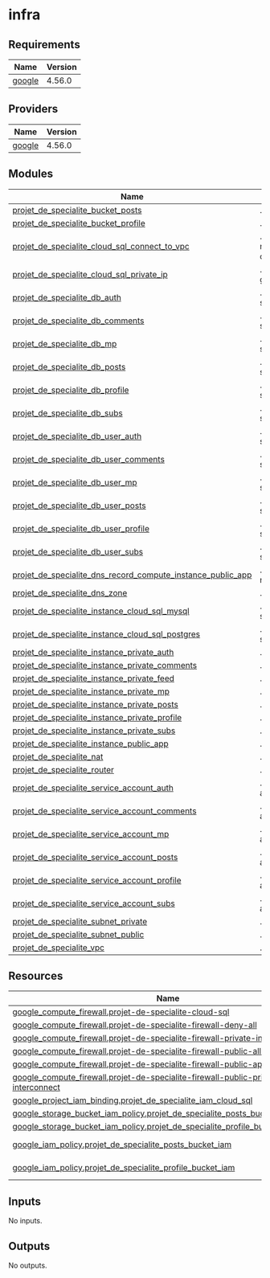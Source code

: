 # infra
<!-- BEGIN_TF_DOCS -->
## Requirements

| Name | Version |
|------|---------|
| <a name="requirement_google"></a> [google](#requirement\_google) | 4.56.0 |

## Providers

| Name | Version |
|------|---------|
| <a name="provider_google"></a> [google](#provider\_google) | 4.56.0 |

## Modules

| Name | Source | Version |
|------|--------|---------|
| <a name="module_projet_de_specialite_bucket_posts"></a> [projet\_de\_specialite\_bucket\_posts](#module\_projet\_de\_specialite\_bucket\_posts) | ./modules/bucket | n/a |
| <a name="module_projet_de_specialite_bucket_profile"></a> [projet\_de\_specialite\_bucket\_profile](#module\_projet\_de\_specialite\_bucket\_profile) | ./modules/bucket | n/a |
| <a name="module_projet_de_specialite_cloud_sql_connect_to_vpc"></a> [projet\_de\_specialite\_cloud\_sql\_connect\_to\_vpc](#module\_projet\_de\_specialite\_cloud\_sql\_connect\_to\_vpc) | ./modules/service-networking-connection | n/a |
| <a name="module_projet_de_specialite_cloud_sql_private_ip"></a> [projet\_de\_specialite\_cloud\_sql\_private\_ip](#module\_projet\_de\_specialite\_cloud\_sql\_private\_ip) | ./modules/compute-global-address | n/a |
| <a name="module_projet_de_specialite_db_auth"></a> [projet\_de\_specialite\_db\_auth](#module\_projet\_de\_specialite\_db\_auth) | ./modules/cloud-sql-database | n/a |
| <a name="module_projet_de_specialite_db_comments"></a> [projet\_de\_specialite\_db\_comments](#module\_projet\_de\_specialite\_db\_comments) | ./modules/cloud-sql-database | n/a |
| <a name="module_projet_de_specialite_db_mp"></a> [projet\_de\_specialite\_db\_mp](#module\_projet\_de\_specialite\_db\_mp) | ./modules/cloud-sql-database | n/a |
| <a name="module_projet_de_specialite_db_posts"></a> [projet\_de\_specialite\_db\_posts](#module\_projet\_de\_specialite\_db\_posts) | ./modules/cloud-sql-database | n/a |
| <a name="module_projet_de_specialite_db_profile"></a> [projet\_de\_specialite\_db\_profile](#module\_projet\_de\_specialite\_db\_profile) | ./modules/cloud-sql-database | n/a |
| <a name="module_projet_de_specialite_db_subs"></a> [projet\_de\_specialite\_db\_subs](#module\_projet\_de\_specialite\_db\_subs) | ./modules/cloud-sql-database | n/a |
| <a name="module_projet_de_specialite_db_user_auth"></a> [projet\_de\_specialite\_db\_user\_auth](#module\_projet\_de\_specialite\_db\_user\_auth) | ./modules/cloud-sql-user | n/a |
| <a name="module_projet_de_specialite_db_user_comments"></a> [projet\_de\_specialite\_db\_user\_comments](#module\_projet\_de\_specialite\_db\_user\_comments) | ./modules/cloud-sql-user | n/a |
| <a name="module_projet_de_specialite_db_user_mp"></a> [projet\_de\_specialite\_db\_user\_mp](#module\_projet\_de\_specialite\_db\_user\_mp) | ./modules/cloud-sql-user | n/a |
| <a name="module_projet_de_specialite_db_user_posts"></a> [projet\_de\_specialite\_db\_user\_posts](#module\_projet\_de\_specialite\_db\_user\_posts) | ./modules/cloud-sql-user | n/a |
| <a name="module_projet_de_specialite_db_user_profile"></a> [projet\_de\_specialite\_db\_user\_profile](#module\_projet\_de\_specialite\_db\_user\_profile) | ./modules/cloud-sql-user | n/a |
| <a name="module_projet_de_specialite_db_user_subs"></a> [projet\_de\_specialite\_db\_user\_subs](#module\_projet\_de\_specialite\_db\_user\_subs) | ./modules/cloud-sql-user | n/a |
| <a name="module_projet_de_specialite_dns_record_compute_instance_public_app"></a> [projet\_de\_specialite\_dns\_record\_compute\_instance\_public\_app](#module\_projet\_de\_specialite\_dns\_record\_compute\_instance\_public\_app) | ./modules/dns-record | n/a |
| <a name="module_projet_de_specialite_dns_zone"></a> [projet\_de\_specialite\_dns\_zone](#module\_projet\_de\_specialite\_dns\_zone) | ./modules/dns-zone | n/a |
| <a name="module_projet_de_specialite_instance_cloud_sql_mysql"></a> [projet\_de\_specialite\_instance\_cloud\_sql\_mysql](#module\_projet\_de\_specialite\_instance\_cloud\_sql\_mysql) | ./modules/cloud-sql-instance | n/a |
| <a name="module_projet_de_specialite_instance_cloud_sql_postgres"></a> [projet\_de\_specialite\_instance\_cloud\_sql\_postgres](#module\_projet\_de\_specialite\_instance\_cloud\_sql\_postgres) | ./modules/cloud-sql-instance | n/a |
| <a name="module_projet_de_specialite_instance_private_auth"></a> [projet\_de\_specialite\_instance\_private\_auth](#module\_projet\_de\_specialite\_instance\_private\_auth) | ./modules/compute | n/a |
| <a name="module_projet_de_specialite_instance_private_comments"></a> [projet\_de\_specialite\_instance\_private\_comments](#module\_projet\_de\_specialite\_instance\_private\_comments) | ./modules/compute | n/a |
| <a name="module_projet_de_specialite_instance_private_feed"></a> [projet\_de\_specialite\_instance\_private\_feed](#module\_projet\_de\_specialite\_instance\_private\_feed) | ./modules/compute | n/a |
| <a name="module_projet_de_specialite_instance_private_mp"></a> [projet\_de\_specialite\_instance\_private\_mp](#module\_projet\_de\_specialite\_instance\_private\_mp) | ./modules/compute | n/a |
| <a name="module_projet_de_specialite_instance_private_posts"></a> [projet\_de\_specialite\_instance\_private\_posts](#module\_projet\_de\_specialite\_instance\_private\_posts) | ./modules/compute | n/a |
| <a name="module_projet_de_specialite_instance_private_profile"></a> [projet\_de\_specialite\_instance\_private\_profile](#module\_projet\_de\_specialite\_instance\_private\_profile) | ./modules/compute | n/a |
| <a name="module_projet_de_specialite_instance_private_subs"></a> [projet\_de\_specialite\_instance\_private\_subs](#module\_projet\_de\_specialite\_instance\_private\_subs) | ./modules/compute | n/a |
| <a name="module_projet_de_specialite_instance_public_app"></a> [projet\_de\_specialite\_instance\_public\_app](#module\_projet\_de\_specialite\_instance\_public\_app) | ./modules/compute | n/a |
| <a name="module_projet_de_specialite_nat"></a> [projet\_de\_specialite\_nat](#module\_projet\_de\_specialite\_nat) | ./modules/nat | n/a |
| <a name="module_projet_de_specialite_router"></a> [projet\_de\_specialite\_router](#module\_projet\_de\_specialite\_router) | ./modules/router | n/a |
| <a name="module_projet_de_specialite_service_account_auth"></a> [projet\_de\_specialite\_service\_account\_auth](#module\_projet\_de\_specialite\_service\_account\_auth) | ./modules/service-account | n/a |
| <a name="module_projet_de_specialite_service_account_comments"></a> [projet\_de\_specialite\_service\_account\_comments](#module\_projet\_de\_specialite\_service\_account\_comments) | ./modules/service-account | n/a |
| <a name="module_projet_de_specialite_service_account_mp"></a> [projet\_de\_specialite\_service\_account\_mp](#module\_projet\_de\_specialite\_service\_account\_mp) | ./modules/service-account | n/a |
| <a name="module_projet_de_specialite_service_account_posts"></a> [projet\_de\_specialite\_service\_account\_posts](#module\_projet\_de\_specialite\_service\_account\_posts) | ./modules/service-account | n/a |
| <a name="module_projet_de_specialite_service_account_profile"></a> [projet\_de\_specialite\_service\_account\_profile](#module\_projet\_de\_specialite\_service\_account\_profile) | ./modules/service-account | n/a |
| <a name="module_projet_de_specialite_service_account_subs"></a> [projet\_de\_specialite\_service\_account\_subs](#module\_projet\_de\_specialite\_service\_account\_subs) | ./modules/service-account | n/a |
| <a name="module_projet_de_specialite_subnet_private"></a> [projet\_de\_specialite\_subnet\_private](#module\_projet\_de\_specialite\_subnet\_private) | ./modules/subnet | n/a |
| <a name="module_projet_de_specialite_subnet_public"></a> [projet\_de\_specialite\_subnet\_public](#module\_projet\_de\_specialite\_subnet\_public) | ./modules/subnet | n/a |
| <a name="module_projet_de_specialite_vpc"></a> [projet\_de\_specialite\_vpc](#module\_projet\_de\_specialite\_vpc) | ./modules/vpc | n/a |

## Resources

| Name | Type |
|------|------|
| [google_compute_firewall.projet-de-specialite-cloud-sql](https://registry.terraform.io/providers/hashicorp/google/4.56.0/docs/resources/compute_firewall) | resource |
| [google_compute_firewall.projet-de-specialite-firewall-deny-all](https://registry.terraform.io/providers/hashicorp/google/4.56.0/docs/resources/compute_firewall) | resource |
| [google_compute_firewall.projet-de-specialite-firewall-private-interconnect](https://registry.terraform.io/providers/hashicorp/google/4.56.0/docs/resources/compute_firewall) | resource |
| [google_compute_firewall.projet-de-specialite-firewall-public-allow-ssh](https://registry.terraform.io/providers/hashicorp/google/4.56.0/docs/resources/compute_firewall) | resource |
| [google_compute_firewall.projet-de-specialite-firewall-public-app-allow-http](https://registry.terraform.io/providers/hashicorp/google/4.56.0/docs/resources/compute_firewall) | resource |
| [google_compute_firewall.projet-de-specialite-firewall-public-private-interconnect](https://registry.terraform.io/providers/hashicorp/google/4.56.0/docs/resources/compute_firewall) | resource |
| [google_project_iam_binding.projet_de_specialite_iam_cloud_sql](https://registry.terraform.io/providers/hashicorp/google/4.56.0/docs/resources/project_iam_binding) | resource |
| [google_storage_bucket_iam_policy.projet_de_specialite_posts_bucket_iam_policy](https://registry.terraform.io/providers/hashicorp/google/4.56.0/docs/resources/storage_bucket_iam_policy) | resource |
| [google_storage_bucket_iam_policy.projet_de_specialite_profile_bucket_iam_policy](https://registry.terraform.io/providers/hashicorp/google/4.56.0/docs/resources/storage_bucket_iam_policy) | resource |
| [google_iam_policy.projet_de_specialite_posts_bucket_iam](https://registry.terraform.io/providers/hashicorp/google/4.56.0/docs/data-sources/iam_policy) | data source |
| [google_iam_policy.projet_de_specialite_profile_bucket_iam](https://registry.terraform.io/providers/hashicorp/google/4.56.0/docs/data-sources/iam_policy) | data source |

## Inputs

No inputs.

## Outputs

No outputs.
<!-- END_TF_DOCS -->